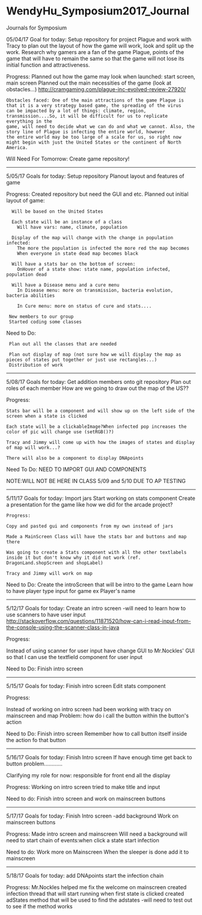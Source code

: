 # WendyHu_Symposium2017_Journal
Journals for Symposium 

05/04/17
Goal for today:
  Setup repository for project Plague and work with Tracy to plan out the layout of how the game will work, look and split up the work.
  Research why gamers are a fan of the game Plague, points of the game that will have to remain the same so that the game will not lose its initial function and attractiveness. 
  
  Progress:
    Planned out how the game may look when launched: start screen, main screen
    Planned out the main necessities of the game (look at obstacles...)
    http://cramgaming.com/plague-inc-evolved-review-27920/
    
    Obstacles faced: One of the main attractions of the game Plague is that it is a very strategy based game, the spreading of the virus 
    can be impacted by a lot of things: climate, region, transmission....So, it will be difficult for us to replicate everything in the 
    game, will need to decide what we can do and what we cannot. Also, the story line of Plague is infecting the entire world, however 
    the entire world may be too large of a scale for us, so right now might begin with just the United States or the continent of North 
    America.

  Will Need For Tomorrow:
    Create game repository! 
    
---------------------------------------------------------------------------------------------------------------------------------------  
5/05/17
Goals for today:
  Setup repository
  Planout layout and features of game

  Progress:
    Created repository but need the GUI and etc. 
    Planned out initial layout of game: 
    
      Will be based on the United States
      
      Each state will be an instance of a class
        Will have vars: name, climate, population
        
      Display of the map will change with the change in population infected: 
        The more the population is infected the more red the map becomes
        When everyone in state dead map becomes black
        
      Will have a stats bar on the bottom of screen:
        OnHover of a state show: state name, population infected, population dead
        
      Will have a Disease menu and a cure menu
        In Disease menu: more on transmission, bacteria evolution, bacteria abilities
        
        In Cure menu: more on status of cure and stats....
     
     New members to our group
     Started coding some classes
     
   Need to Do:
   
     Plan out all the classes that are needed
     
     Plan out display of map (not sure how we will display the map as pieces of states put together or just use rectangles...)
     Distribution of work
     
--------------------------------------------------------------------------------------------------------------------------------------- 
     
5/08/17
Goals for today:
 Get addition members onto git repository
 Plan out roles of each member
 How are we going to draw out the map of the US??
  
  Progress:
  
    Stats bar will be a component and will show up on the left side of the screen when a state is clicked
   
    Each state will be a clickableImage?When infected pop increases the color of pic will change use (setRGB()?)
  
    Tracy and Jimmy will come up with how the images of states and display of map will work...?
   
    There will also be a component to display DNApoints
   
  Need To Do:
    NEED TO IMPORT GUI AND COMPONENTS
  
  NOTE:WILL NOT BE HERE IN CLASS 5/09 and 5/10 DUE TO AP TESTING
    
--------------------------------------------------------------------------------------------------------------------------------------- 

5/11/17
Goals for today:
  Import jars
  Start working on stats component
  Create a presentation for the game like how we did for the arcade project?
  
    Progress:
    
    Copy and pasted gui and components from my own instead of jars
    
    Made a MainScreen Class will have the stats bar and buttons and map there
    
    Was going to create a Stats component with all the other textlabels inside it but don't know why it did not work (ref. DragonLand.shopScreen and shopLabel)
    
    Tracy and Jimmy will work on map 
    
  Need to Do:
    Create the introScreen that will be intro to the game
    Learn how to have player type input for game ex Player's name
    
---------------------------------------------------------------------------------------------------------------------------------------

5/12/17
Goals for today:
  Create an intro screen
  -will need to learn how to use scanners to have user input
  http://stackoverflow.com/questions/11871520/how-can-i-read-input-from-the-console-using-the-scanner-class-in-java
  
  Progress:
  
  Instead of using scanner for user input have change GUI to Mr.Nockles' GUI so that I can use the textfield component for user input
  
  Need to Do:
    Finish intro screen
  
---------------------------------------------------------------------------------------------------------------------------------------

5/15/17
Goals for today:
  Finish intro screen
  Edit stats component
  
  Progress:
  
  Instead of working on intro screen had been working with tracy on mainscreen and map
  Problem: how do i call the button within the button's action
  
  
  Need to Do:
    Finish intro screen
    Remember how to call button itself inside the action fo that button
  
 ---------------------------------------------------------------------------------------------------------------------------------------
 
 5/16/17
 Goals for today:
  Finish Intro screen
  If have enough time get back to button problem............
  
  Clarifying my role for now: responsible for front end all the display
  
  Progress:
    Working on intro screen tried to make title and input
    
  Need to do:
    Finish intro screen and work on mainscreen buttons
    
 ---------------------------------------------------------------------------------------------------------------------------------------
     
  5/17/17
  Goals for today:
    Finish Intro screen
    -add background
    Work on mainscreen buttons

  Progress:
    Made intro screen and mainscreen
    Will need a background
    will need to start chain of events:when click a state  start infection
    
  Need to do:
    Work more on Mainscreen
    When the sleeper is done add it to mainscreen

---------------------------------------------------------------------------------------------------------------------------------------

5/18/17
Goals for today:
  add DNApoints
  start the infection chain
  
Progress:
  Mr.Nockles helped me fix the welcome on mainscreen
  created infection thread that will start running when first state is clicked
  created adStates method that will be used to find the adstates 
  -will need to test out to see if the method works
  
